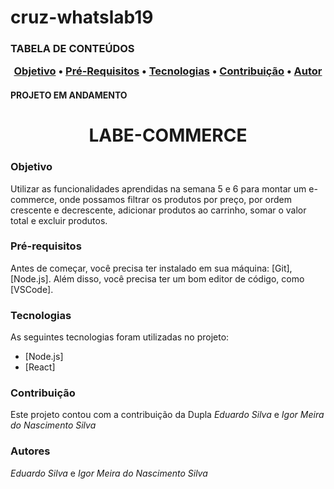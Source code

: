 # cruz-whatslab19


<h3>TABELA DE CONTEÚDOS
<p align="center">
 <a href="#objetivo">Objetivo</a> •
  <a href="#Pré-Requisitos">Pré-Requisitos</a> • 
 <a href="#tecnologias">Tecnologias</a> • 
 <a href="#contribuicao">Contribuição</a> • 
 <a href="#autor">Autor</a> 
</p>
  
<h4>PROJETO EM ANDAMENTO</h4>


<h1 align="center">LABE-COMMERCE</h1>

### Objetivo

<p>Utilizar as funcionalidades aprendidas na semana 5 e 6 para montar um e-commerce, onde possamos filtrar os produtos por preço, por ordem crescente e decrescente, adicionar produtos ao carrinho, somar o valor total e excluir produtos.</p>

### Pré-requisitos

Antes de começar, você precisa ter instalado em sua máquina: [Git], [Node.js].
Além disso, você precisa ter um bom editor de código, como [VSCode].

### Tecnologias

As seguintes tecnologias foram utilizadas no projeto:

- [Node.js]
- [React]

### Contribuição

Este projeto contou com a contribuição da Dupla *Eduardo Silva* e *Igor Meira do Nascimento Silva*

### Autores

*Eduardo Silva* e *Igor Meira do Nascimento Silva*

